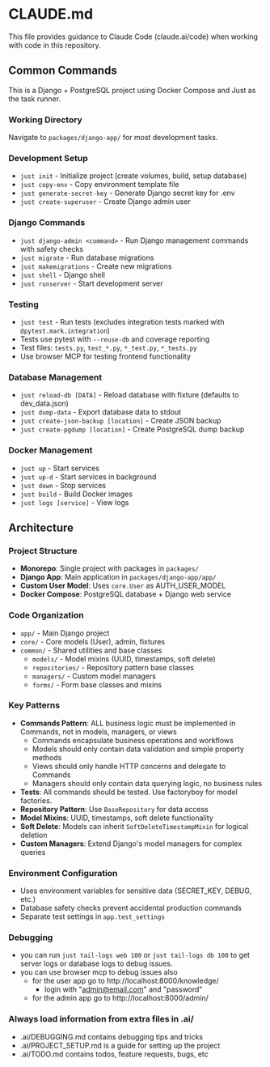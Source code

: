 # CLAUDE.md

This file provides guidance to Claude Code (claude.ai/code) when working with code in this repository.

## Common Commands

This is a Django + PostgreSQL project using Docker Compose and Just as the task runner.

### Working Directory
Navigate to `packages/django-app/` for most development tasks.

### Development Setup
- `just init` - Initialize project (create volumes, build, setup database)
- `just copy-env` - Copy environment template file
- `just generate-secret-key` - Generate Django secret key for .env
- `just create-superuser` - Create Django admin user

### Django Commands
- `just django-admin <command>` - Run Django management commands with safety checks
- `just migrate` - Run database migrations
- `just makemigrations` - Create new migrations
- `just shell` - Django shell
- `just runserver` - Start development server

### Testing
- `just test` - Run tests (excludes integration tests marked with `@pytest.mark.integration`)
- Tests use pytest with `--reuse-db` and coverage reporting
- Test files: `tests.py`, `test_*.py`, `*_test.py`, `*_tests.py`
- Use browser MCP for testing frontend functionality

### Database Management
- `just reload-db [DATA]` - Reload database with fixture (defaults to dev_data.json)
- `just dump-data` - Export database data to stdout
- `just create-json-backup [location]` - Create JSON backup
- `just create-pgdump [location]` - Create PostgreSQL dump backup

### Docker Management
- `just up` - Start services
- `just up-d` - Start services in background
- `just down` - Stop services
- `just build` - Build Docker images
- `just logs [service]` - View logs

## Architecture

### Project Structure
- **Monorepo**: Single project with packages in `packages/`
- **Django App**: Main application in `packages/django-app/app/`
- **Custom User Model**: Uses `core.User` as AUTH_USER_MODEL
- **Docker Compose**: PostgreSQL database + Django web service

### Code Organization
- `app/` - Main Django project
- `core/` - Core models (User), admin, fixtures
- `common/` - Shared utilities and base classes
  - `models/` - Model mixins (UUID, timestamps, soft delete)
  - `repositories/` - Repository pattern base classes
  - `managers/` - Custom model managers
  - `forms/` - Form base classes and mixins

### Key Patterns
- **Commands Pattern**: ALL business logic must be implemented in Commands, not in models, managers, or views
  - Commands encapsulate business operations and workflows
  - Models should only contain data validation and simple property methods
  - Views should only handle HTTP concerns and delegate to Commands
  - Managers should only contain data querying logic, no business rules
- **Tests**: All commands should be tested. Use factoryboy for model factories.
- **Repository Pattern**: Use `BaseRepository` for data access
- **Model Mixins**: UUID, timestamps, soft delete functionality
- **Soft Delete**: Models can inherit `SoftDeleteTimestampMixin` for logical deletion
- **Custom Managers**: Extend Django's model managers for complex queries

### Environment Configuration
- Uses environment variables for sensitive data (SECRET_KEY, DEBUG, etc.)
- Database safety checks prevent accidental production commands
- Separate test settings in `app.test_settings`

### Debugging
- you can run `just tail-logs web 100` or `just tail-logs db 100`
  to get server logs or database logs to debug issues.
- you can use browser mcp to debug issues also
  - for the user app go to http://localhost:8000/knowledge/
    - login with "admin@email.com" and "password"
  - for the admin app go to http://localhost:8000/admin/

### Always load information from extra files in .ai/
- .ai/DEBUGGING.md contains debugging tips and tricks
- .ai/PROJECT_SETUP.md is a guide for setting up the project
- .ai/TODO.md contains todos, feature requests, bugs, etc
